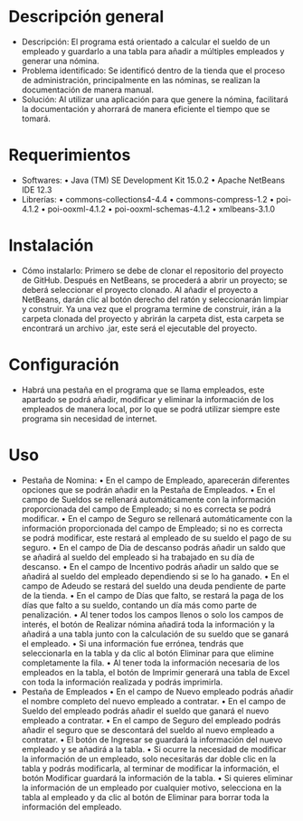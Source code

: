 # Descripción general
  - Descripción: El programa está orientado a calcular el sueldo de un empleado y guardarlo a una tabla para añadir a múltiples empleados y generar una nómina.
  - Problema identificado: Se identificó dentro de la tienda que el proceso de administración, principalmente en las nóminas, se realizan la documentación de manera manual.
  - Solución: Al utilizar una aplicación para que genere la nómina, facilitará la documentación y ahorrará de manera eficiente el tiempo que se tomará.
# Requerimientos
  - Softwares:
    • Java (TM) SE Development Kit 15.0.2
    • Apache NetBeans IDE 12.3
  - Librerías:
    • commons-collections4-4.4
    • commons-compress-1.2
    • poi-4.1.2
    • poi-ooxml-4.1.2
    • poi-ooxml-schemas-4.1.2
    • xmlbeans-3.1.0
# Instalación
  - Cómo instalarlo: Primero se debe de clonar el repositorio del proyecto de GitHub. Después en NetBeans, se procederá a abrir un proyecto; se deberá seleccionar el proyecto clonado. Al añadir el proyecto a NetBeans, darán clic al botón derecho del ratón y seleccionarán limpiar y construir. Ya una vez que el programa termine de construir, irán a la carpeta clonada del proyecto y abrirán la carpeta dist, esta carpeta se encontrará un archivo .jar, este será el ejecutable del proyecto.
# Configuración
  - Habrá una pestaña en el programa que se llama empleados, este apartado se podrá añadir, modificar y eliminar la información de los empleados de manera local, por lo que se podrá utilizar siempre este programa sin necesidad de internet.
# Uso
  - Pestaña de Nomina:
    • En el campo de Empleado, aparecerán diferentes opciones que se podrán añadir en la Pestaña de Empleados.
    • En el campo de Sueldos se rellenará automáticamente con la información proporcionada del campo de Empleado; si no es correcta se podrá modificar.
    • En el campo de Seguro se rellenará automáticamente con la información proporcionada del campo de Empleado; si no es correcta se podrá modificar, este restará al empleado de su sueldo el pago de su seguro.
    • En el campo de Dia de descanso podrás añadir un saldo que se añadirá al sueldo del empleado si ha trabajado en su día de descanso.
    • En el campo de Incentivo podrás añadir un saldo que se añadirá al sueldo del empleado dependiendo si se lo ha ganado.
    • En el campo de Adeudo se restará del sueldo una deuda pendiente de parte de la tienda.
    • En el campo de Días que falto, se restará la paga de los días que falto a su sueldo, contando un día más como parte de penalización.
    • Al tener todos los campos llenos o solo los campos de interés, el botón de Realizar nómina añadirá toda la información y la añadirá a una tabla junto con la calculación de su sueldo que se ganará el empleado.
    • Si una información fue errónea, tendrás que seleccionarla en la tabla y da clic al botón Eliminar para que elimine completamente la fila.
    • Al tener toda la información necesaria de los empleados en la tabla, el botón de Imprimir generará una tabla de Excel con toda la información realizada y podrás imprimirla.
  - Pestaña de Empleados
    • En el campo de Nuevo empleado podrás añadir el nombre completo del nuevo empleado a contratar.
    • En el campo de Sueldo del empleado podrás añadir el sueldo que ganará el nuevo empleado a contratar.
    • En el campo de Seguro del empleado podrás añadir el seguro que se descontará del sueldo al nuevo empleado a contratar.
    • El botón de Ingresar se guardará la información del nuevo empleado y se añadirá a la tabla.
    • Si ocurre la necesidad de modificar la información de un empleado, solo necesitarás dar doble clic en la tabla y podrás modificarla, al terminar de modificar la información, el botón Modificar guardará la información de la tabla.
    • Si quieres eliminar la información de un empleado por cualquier motivo, selecciona en la tabla al empleado y da clic al botón de Eliminar para borrar toda la información del empleado.

